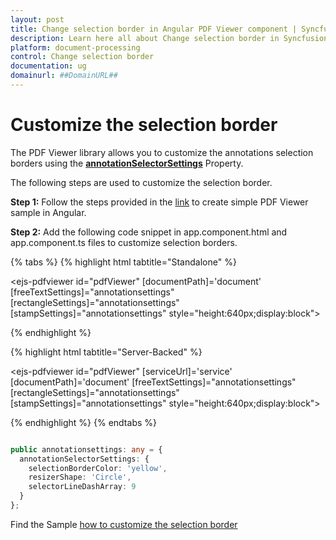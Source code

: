 ```yaml
---
layout: post
title: Change selection border in Angular PDF Viewer component | Syncfusion
description: Learn here all about Change selection border in Syncfusion Angular PDF Viewer component of Syncfusion Essential JS 2 and more.
platform: document-processing
control: Change selection border
documentation: ug
domainurl: ##DomainURL##
---
```


# Customize the selection border

The PDF Viewer library allows you to customize the annotations selection borders using the [**annotationSelectorSettings**](https://ej2.syncfusion.com/angular/documentation/api/pdfviewer/annotationSelectorSettingsModel/#annotationselectorsettingsmodel) Property.

The following steps are used to customize the selection border.

**Step 1:** Follow the steps provided in the [link](https://help.syncfusion.com/document-processing/pdf/pdf-viewer/angular/getting-started) to create simple PDF Viewer sample in Angular.

**Step 2:** Add the following code snippet in app.component.html and app.component.ts files to customize selection borders.

{% tabs %}
{% highlight html tabtitle="Standalone" %}

<ejs-pdfviewer id="pdfViewer"
               [documentPath]='document'
               [freeTextSettings]="annotationsettings"
               [rectangleSettings]="annotationsettings"
               [stampSettings]="annotationsettings"
               style="height:640px;display:block">
</ejs-pdfviewer>

{% endhighlight %}

{% highlight html tabtitle="Server-Backed" %}

<ejs-pdfviewer id="pdfViewer"
               [serviceUrl]='service'
               [documentPath]='document'
               [freeTextSettings]="annotationsettings"
               [rectangleSettings]="annotationsettings"
               [stampSettings]="annotationsettings"
               style="height:640px;display:block">
</ejs-pdfviewer>

{% endhighlight %}
{% endtabs %}

```typescript

public annotationsettings: any = {
  annotationSelectorSettings: {
    selectionBorderColor: 'yellow',
    resizerShape: 'Circle',
    selectorLineDashArray: 9
  }
};

```

Find the Sample [how to customize the selection border](https://stackblitz.com/edit/angular-ifpsqg-mc9c7m?devtoolsheight=33&file=app.component.ts)